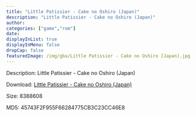 ```yaml
---
title: "Little Patissier - Cake no Oshiro (Japan)"
description: "Little Patissier - Cake no Oshiro (Japan)"
author: 
categories: ["game","rom"]
date: 
displayInList: true
displayInMenu: false
dropCap: false
featuredImage: /img/gba/Little Patissier - Cake no Oshiro [Japan].jpg
---
```


Description: Little Patissier - Cake no Oshiro (Japan)

Download: <a style="text-decoration:underline;" href="https://mega.nz/#!ePQUgQiT!jA5O5bZzEagSg_ltA6aAO6_0kfRczWY2rf2tM-HWa44" target = "_blank" rel = "nofollow" > Little Patissier - Cake no Oshiro (Japan)</a>

Size: 8388608

MD5: 45743F2F955F66284775CB3C23CC46E8

